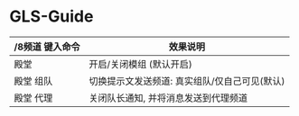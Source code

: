 GLS-Guide
======

/8频道 键入命令 | 效果说明
--- | ---
殿堂 | 开启/关闭模组 (默认开启)
殿堂 组队 | 切换提示文发送频道: 真实组队/仅自己可见(默认)
殿堂 代理 | 关闭队长通知, 并将消息发送到代理频道
